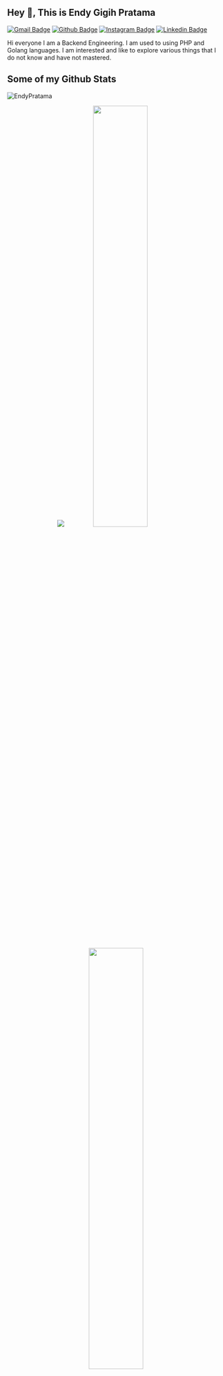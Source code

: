 ## Hey 👋, This is Endy Gigih Pratama

[![Gmail Badge](https://img.shields.io/badge/-endypratama2999@gmail.com-c14438?style=flat&logo=Gmail&logoColor=white&link=mailto:endypratama2999@gmail.com)](mailto:endypratama2999@gmail.com) 
[![Github Badge](https://img.shields.io/badge/-EndyPratama-grey?style=flat&logo=github&logoColor=white&link=https://github.com/EndyPratama/)](https://www.github.com/EndyPratama/) 
[![Instagram Badge](https://img.shields.io/badge/-EndyPratama-red?style=flat&logo=instagram&logoColor=white&link=https://www.instagram.com/pratama_1299/)](https://www.instagram.com/pratama_1299/)
[![Linkedin Badge](https://img.shields.io/badge/-EndyPratama-blue?style=flat&logo=linkedin&logoColor=white&link=https://www.linkedin.com/in/endy-pratama-a575a5226/)](https://www.linkedin.com/in/endy-pratama-a575a5226/)

<p align='left'>Hi everyone 
I am a Backend Engineering. I am used to using PHP and Golang languages. I am interested and like to explore various things that I do not know and have not mastered.

## Some of my Github Stats

<p align=left> <img src=https://komarev.com/ghpvc/?username=EndyPratama alt=EndyPratama /> </p>
<p align="center">
  <img src ="https://github-profile-trophy.vercel.app/?username=EndyPratama&theme=onedark&no-frame=true&row=1&&margin-w=20&no-bg=true">
  <img height="50%" width="auto"  src="https://github-readme-stats-eight-theta.vercel.app/api?username=EndyPratama&show_icons=true&theme=darcula&count_private=true&hide=prs,issues&hide_border=true&bg_color=00000000"/>
<!--   <img height="50%" width="auto" src ="https://github-readme-stats.vercel.app/api?username=EndyPratama&show_icons=true&theme=darcula&count_private=true&hide=prs,issues&hide_border=true&bg_color=00000000"> -->
<!--   <img height="50%" width="auto" src ="https://github-readme-stats.vercel.app/api/top-langs/?username=EndyPratama&layout=compact&hide_border=true&include_all_commits=true&theme=darcula&bg_color=00000000&langs_count=6&hide=jupyter%20notebook,tex,css"> -->
  <img height="50%" width="auto" src ="https://github-readme-streak-stats.herokuapp.com?user=EndyPratama&theme=darcula&hide_border=true&background=FFFFFF00">
  <br>
  <br>
</p>

  #### 👨🏻‍💻 Languages and Tools <br />
  ![Git](https://img.shields.io/badge/-Git-black?style=flat-square&logo=git)
  ![GitHub](https://img.shields.io/badge/-GitHub-181717?style=flat-square&logo=github)
  ![GitLab](https://img.shields.io/badge/-GitLab-FCA121?style=flat-square&logo=gitlab)
  ![VS Code](https://img.shields.io/badge/-VS%20Code-007ACC?style=flat-square&logo=visual-studio-code)
  ![Postman](https://img.shields.io/badge/Postman-black?style=flat-square&logo=postman)
  ![Arduino](https://img.shields.io/badge/Arduino-black?style=flat-square&logo=arduino)
  ![Grafana](https://img.shields.io/badge/Grafana-black?style=flat-square&logo=grafana)
  ![Apache2](https://img.shields.io/badge/Apache2-black?style=flat-square&logo=apache)
  ![PHP](https://img.shields.io/badge/PHP-black?style=flat-square&logo=php)
  ![MySQL](https://img.shields.io/badge/-MySQL-black?style=flat-square&logo=mysql)
  ![Golang](https://img.shields.io/badge/Golang-06062C?style=flat-square&logo=go)
  ![Python](https://img.shields.io/badge/-Python-black?style=flat-square&logo=Python)
  ![Google Chrome](https://img.shields.io/badge/Chrome-black?style=flat-square&logo=google-chrome)
  ![Discord](https://img.shields.io/badge/Discord-black?style=flat-square&logo=discord)
